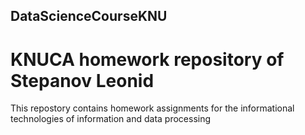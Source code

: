 ## DataScienceCourseKNU
# KNUCA homework repository of Stepanov Leonid
This repostory contains homework assignments for the informational technologies of information and data processing 
